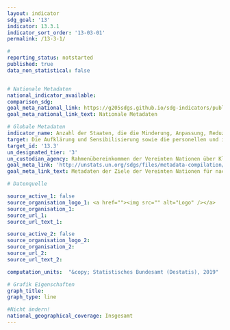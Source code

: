 ```yaml
---
layout: indicator
sdg_goal: '13'
indicator: 13.3.1
indicator_sort_order: '13-03-01'
permalink: /13-3-1/

#
reporting_status: notstarted
published: true
data_non_statistical: false


# Nationale Metadaten
national_indicator_available:
comparison_sdg:
goal_meta_national_link: https://g205sdgs.github.io/sdg-indicators/public/MetaDe/13.3.1.pdf
goal_meta_national_link_text: Nationale Metadaten

# Globale Metadaten
indicator_name: Anzahl der Staaten, die die Minderung, Anpassung, Reduzierung der Auswirkungen und Frühwarnsysteme in den primären, sekundären und tertiären Lehrplänen integriert haben
target: Die Aufklärung und Sensibilisierung sowie die personellen und institutionellen Kapazitäten im Bereich der Abschwächung des Klimawandels, der Klimaanpassung, der Reduzierung der Klimaauswirkungen sowie der Frühwarnung verbessern
target_id: '13.3'
un_designated_tier: '3'
un_custodian_agency: Rahmenübereinkommen der Vereinten Nationen über Klimaänderungen (UNFCCC), Organisation der Vereinten Nationen für Bildung, Wissenschaft und Kultur - Statistische Behörde (UNESCO-UIS)
goal_meta_link: 'http://unstats.un.org/sdgs/files/metadata-compilation/Metadata-Goal-13.pdf'
goal_meta_link_text: Metadaten der Ziele der Vereinten Nationen für nachhaltige Entwicklung

# Datenquelle

source_active_1: false
source_organisation_logo_1: <a href=""><img src="" alt="Logo" /></a>
source_organisation_1:
source_url_1:
source_url_text_1:

source_active_2: false
source_organisation_logo_2:
source_organisation_2:
source_url_2:
source_url_text_2:

computation_units:  "&copy; Statistisches Bundesamt (Destatis), 2019"

# Grafik Eigenschaften
graph_title:
graph_type: line

#Nicht ändern!
national_geographical_coverage: Insgesamt
---
```


